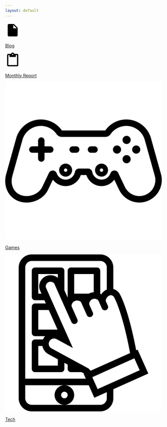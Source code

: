 ```yaml
---
layout: default
---
```


<div class="weui-grids">
  <a href="https://blog.wasin.io" class="weui-grid">
      <div class="weui-grid__icon">
          <img src="assets/images/ic_insert_drive_file_black_24px.svg" alt="blog icon">
      </div>
      <p class="weui-grid__label">
          Blog
      </p>
  </a>
  <a href="https://blog.wasin.io/monthly-report" class="weui-grid">
      <div class="weui-grid__icon">
          <img src="assets/images/ic_content_paste_black_24px.svg" alt="monthly report icon">
      </div>
      <p class="weui-grid__label">
          Monthly Report
      </p>
  </a>
  <a href="https://blog.wasin.io/games" class="weui-grid">
      <div class="weui-grid__icon">
          <img src="assets/images/game.svg" alt="game icon">
      </div>
      <p class="weui-grid__label">
          Games
      </p>
  </a>
  <a href="https://blog.wasin.io/tech" class="weui-grid">
      <div class="weui-grid__icon">
          <img src="assets/images/tech.svg" alt="tech icon">
      </div>
      <p class="weui-grid__label">
          Tech
      </p>
  </a>
</div>